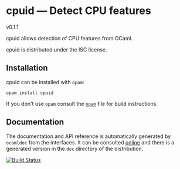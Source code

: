 # cpuid — Detect CPU features

v0.1.1

cpuid allows detection of CPU features from OCaml.

cpuid is distributed under the ISC license.

## Installation

cpuid can be installed with `opam`:

    opam install cpuid

If you don't use `opam` consult the [`opam`](opam) file for build
instructions.

## Documentation

The documentation and API reference is automatically generated by
`ocamldoc` from the interfaces. It can be consulted [online][doc]
and there is a generated version in the `doc` directory of the
distribution.

[doc]: https://pqwy.github.io/cpuid/doc

[![Build Status](https://travis-ci.org/pqwy/cpuid.svg?branch=master)](https://travis-ci.org/pqwy/cpuid)
